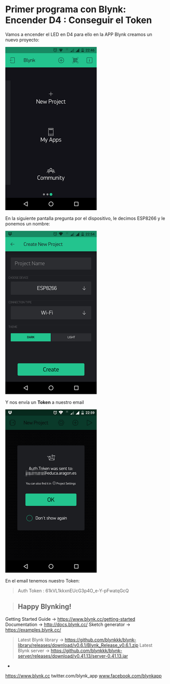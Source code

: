 # Primer programa con Blynk: Encender D4 : Conseguir el Token

Vamos a encender el LED en D4 para ello en la APP Blynk creamos un nuevo proyecto:

![](/assets/Blynk5.png)

En la siguiente pantalla pregunta por el dispositivo, le decimos ESP8266 y le ponemos un nombre:

![](/assets/Blynk6.png)

Y nos envía un **Token** a nuestro email

![](/assets/Blynk7.png)

En el email tenemos nuestro Token:

>Auth Token : 61kVL1kkxnEUcG3p4O_e-Y-pFwatqGcQ

>Happy Blynking!
>-
Getting Started Guide -> https://www.blynk.cc/getting-started
Documentation -> http://docs.blynk.cc/
Sketch generator -> https://examples.blynk.cc/

>Latest Blynk library -> https://github.com/blynkkk/blynk-library/releases/download/v0.6.1/Blynk_Release_v0.6.1.zip
Latest Blynk server -> https://github.com/blynkkk/blynk-server/releases/download/v0.41.13/server-0.41.13.jar
-
https://www.blynk.cc
twitter.com/blynk_app
www.facebook.com/blynkapp
>

